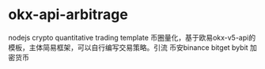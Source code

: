 # okx-api-arbitrage
nodejs crypto quantitative trading template 币圈量化，基于欧易okx-v5-api的模板，主体简易框架，可以自行编写交易策略。引流 币安binance bitget bybit 加密货币
